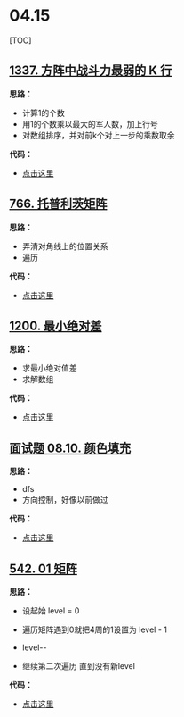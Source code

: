 # 04.15

[TOC]

## [1337. 方阵中战斗力最弱的 K 行](https://leetcode-cn.com/problems/the-k-weakest-rows-in-a-matrix/)

**思路：**

- 计算1的个数
- 用1的个数乘以最大的军人数，加上行号
- 对数组排序，并对前k个对上一步的乘数取余

**代码：**

- [点击这里](./kWeakestRows.go)

## [766. 托普利茨矩阵](https://leetcode-cn.com/problems/toeplitz-matrix/)

**思路：**

- 弄清对角线上的位置关系
- 遍历

**代码：**

- [点击这里](./isToeplitzMatrix.go)

## [1200. 最小绝对差](https://leetcode-cn.com/problems/minimum-absolute-difference/)

**思路：**

- 求最小绝对值差
- 求解数组

**代码：**

- [点击这里](./minimumAbsDifference.go)

## [面试题 08.10. 颜色填充](https://leetcode-cn.com/problems/color-fill-lcci/)

**思路：**

- dfs
- 方向控制，好像以前做过

**代码：**

- [点击这里](./floodFill.go)

## [542. 01 矩阵](https://leetcode-cn.com/problems/01-matrix/)

**思路：**

- 设起始 level = 0

- 遍历矩阵遇到0就把4周的1设置为 level - 1

- level--

- 继续第二次遍历 直到没有新level

**代码：**

- [点击这里](./updateMatrix.go)

